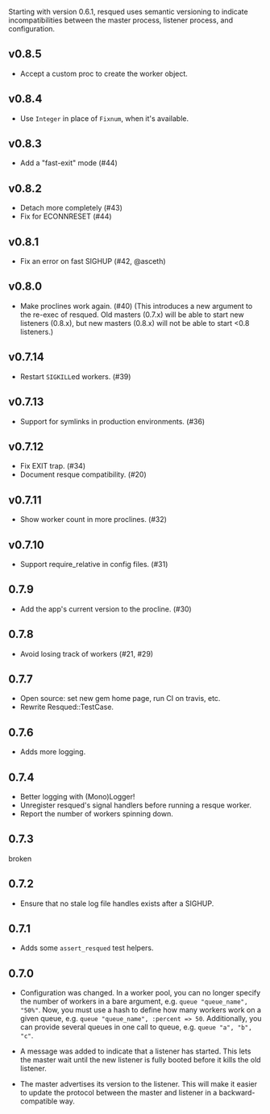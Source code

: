 Starting with version 0.6.1, resqued uses semantic versioning to indicate incompatibilities between the master process, listener process, and configuration.

v0.8.5
------
* Accept a custom proc to create the worker object.

v0.8.4
------
* Use `Integer` in place of `Fixnum`, when it's available.

v0.8.3
------
* Add a "fast-exit" mode (#44)

v0.8.2
------
* Detach more completely (#43)
* Fix for ECONNRESET (#44)

v0.8.1
------
* Fix an error on fast SIGHUP (#42, @asceth)

v0.8.0
------

* Make proclines work again. (#40) (This introduces a new argument to the re-exec of resqued. Old masters (0.7.x) will be able to start new listeners (0.8.x), but new masters (0.8.x) will not be able to start <0.8 listeners.)

v0.7.14
-------

* Restart `SIGKILL`ed workers. (#39)

v0.7.13
-------

* Support for symlinks in production environments. (#36)

v0.7.12
-------

* Fix EXIT trap. (#34)
* Document resque compatibility. (#20)

v0.7.11
-------

* Show worker count in more proclines. (#32)

v0.7.10
-------

* Support require_relative in config files. (#31)

0.7.9
-----

* Add the app's current version to the procline. (#30)

0.7.8
-----

* Avoid losing track of workers (#21, #29)

0.7.7
-----

* Open source: set new gem home page, run CI on travis, etc.
* Rewrite Resqued::TestCase.

0.7.6
-----

* Adds more logging.

0.7.4
-----

* Better logging with (Mono)Logger!
* Unregister resqued's signal handlers before running a resque worker.
* Report the number of workers spinning down.

0.7.3
-----

broken

0.7.2
-----

* Ensure that no stale log file handles exists after a SIGHUP.

0.7.1
-----

* Adds some `assert_resqued` test helpers.

0.7.0
-----

* Configuration was changed. In a worker pool, you can no longer specify the number of workers in a bare argument, e.g. `queue "queue_name", "50%"`. Now, you must use a hash to define how many workers work on a given queue, e.g. `queue "queue_name", :percent => 50`. Additionally, you can provide several queues in one call to queue, e.g. `queue "a", "b", "c"`.

* A message was added to indicate that a listener has started. This lets the master wait until the new listener is fully booted before it kills the old listener.

* The master advertises its version to the listener. This will make it easier to update the protocol between the master and listener in a backward-compatible way.
